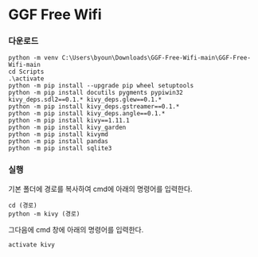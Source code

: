 # GGF Free Wifi

### 다운로드



```
python -m venv C:\Users\byoun\Downloads\GGF-Free-Wifi-main\GGF-Free-Wifi-main
cd Scripts
.\activate
python -m pip install --upgrade pip wheel setuptools
python -m pip install docutils pygments pypiwin32 kivy_deps.sdl2==0.1.* kivy_deps.glew==0.1.*
python -m pip install kivy_deps.gstreamer==0.1.*
python -m pip install kivy_deps.angle==0.1.*
python -m pip install kivy==1.11.1
python -m pip install kivy_garden
python -m pip install kivymd
python -m pip install pandas
python -m pip install sqlite3
```

### 실행

기본 폴더에 경로를 복사하여 cmd에 아래의 명령어를 입력한다.

```
cd (경로)
python -m kivy (경로)
```

그다음에 cmd 창에 아래의 명령어를 입력한다. 
```
activate kivy
```

